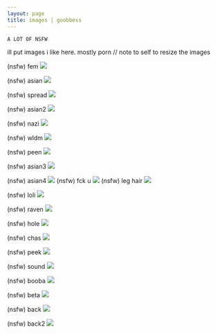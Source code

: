 ```yaml
---
layout: page
title: images | goobbess
---
```


```term
A LOT OF NSFW
```
ill put images i like here. mostly porn // note to self to resize the images

(nsfw) fem <img src="https://imgur.com/a/ikivsXs">

(nsfw) asian <img src="https://imgur.com/3hiUKaX">

(nsfw) spread <img src="https://imgur.com/a/ZpLuFWW">

(nsfw) asian2 <img src="https://imgur.com/a/EF6WP78">

(nsfw) nazi <img src="https://imgur.com/a/WdHaqVx">

(nsfw) wldm <img src="https://imgur.com/a/1XztqWN">

(nsfw) peen <img src="https://imgur.com/a/yyBmTxR">

(nsfw) asian3 <img src="https://imgur.com/a/ECaGcSq">

(nsfw) asian4 <img src="https://imgur.com/a/Y8vtu6G">
(nsfw) fck u <img src="https://imgur.com/a/RkjBPKy">
(nsfw) leg hair <img src="https://imgur.com/a/UEF5bZv">

(nsfw) loli <img src="https://imgur.com/a/zCRsA7c">

(nsfw) raven <img src="https://imgur.com/a/ZH3qBB8">

(nsfw) hole <img src="https://imgur.com/a/WL5B7Um">

(nsfw) chas <img src="https://imgur.com/a/oWaZHhu">

(nsfw) peek <img src="https://imgur.com/a/3BXHIiQ">

(nsfw) sound <img src="https://imgur.com/a/HvOQAtU">

(nsfw) booba <img src="https://imgur.com/a/tS2vo67">

(nsfw) beta <img src="https://imgur.com/a/bXSqDq6">

(nsfw) back <img src="https://imgur.com/a/0LOHl3b">

(nsfw) back2 <img src="https://imgur.com/a/4Om2Wmo">
